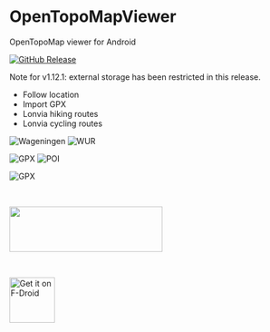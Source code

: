 # OpenTopoMapViewer

OpenTopoMap viewer for Android

[![GitHub Release](https://img.shields.io/github/release/Pygmalion69/OpenTopoMapViewer.svg?logo=github)](https://github.com/Pygmalion69/OpenTopoMapViewer/releases)

Note for v1.12.1: external storage has been restricted in this release.

- Follow location
- Import GPX
- Lonvia hiking routes
- Lonvia cycling routes

![Wageningen](screen_wag.png "Wageningen") ![WUR](screen_wur.png "WUR")

![GPX](screen_dopplersteig.png "GPX") ![POI](screen_dopplersteig_poi.png "POI")

![GPX](screen_dopplersteig_gpx_detail.png "GPX")

&nbsp;

<a href="https://play.google.com/store/apps/details?id=org.nitri.opentopo" target="_blank" rel="noopener"><img src="https://pygmalion.nitri.org/wp-content/uploads/2024/06/GetItOnGooglePlay_Badge_Web_color_English.png" alt="" width="270" height="80" class="alignnone size-full wp-image-1648" /></a>

&nbsp;

<a href="https://f-droid.org/packages/org.nitri.opentopo">
    <img src="https://fdroid.gitlab.io/artwork/badge/get-it-on.png"
    alt="Get it on F-Droid"
    height="80"/></a>
